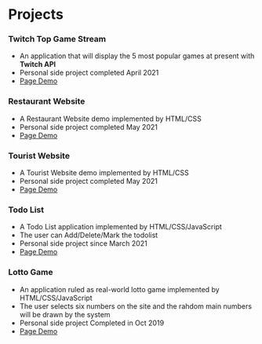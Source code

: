 Projects
=============

### Twitch Top Game Stream
- An application that will display the 5 most popular games at present with **Twitch API**
- Personal side project completed April 2021
- [Page Demo](https://tingkao.github.io/projects/TwitchGameAPI/index.html)

### Restaurant Website
- A Restaurant Website demo implemented by HTML/CSS
- Personal side project completed May 2021
- [Page Demo](https://tingkao.github.io/projects/Restaurant_Web/restaurant.html)

### Tourist Website
- A Tourist Website demo implemented by HTML/CSS
- Personal side project completed May 2021
- [Page Demo](https://tingkao.github.io/projects/Tourist_Web/tourist_web_demo.html)

### Todo List
- A Todo List application implemented by HTML/CSS/JavaScript
- The user can Add/Delete/Mark the todolist
- Personal side project since March 2021
- [Page Demo](https://tingkao.github.io/projects/TodoList/todo_list.html)

### Lotto Game
- An application ruled as real-world lotto game implemented by HTML/CSS/JavaScript
- The user selects six numbers on the site and the rahdom main numbers will be drawn by the system 
- Personal side project Completed in Oct 2019
- [Page Demo](https://tingkao.github.io/projects/Lotto_Game/lotto_selector.html)
